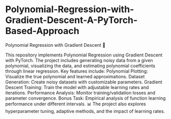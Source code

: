 # Polynomial-Regression-with-Gradient-Descent-A-PyTorch-Based-Approach
Polynomial Regression with Gradient Descent 🚀

This repository implements Polynomial Regression using Gradient Descent with PyTorch. The project includes generating noisy data from a given polynomial, visualizing the data, and estimating polynomial coefficients through linear regression. Key features include:
Polynomial Plotting: Visualize the true polynomial and learned approximations.
Dataset Generation: Create noisy datasets with customizable parameters.
Gradient Descent Training: Train the model with adjustable learning rates and iterations.
Performance Analysis: Monitor training/validation losses and parameter convergence.
Bonus Task: Empirical analysis of function learning performance under different intervals.
📊 The project also explores hyperparameter tuning, adaptive methods, and the impact of learning rates.

